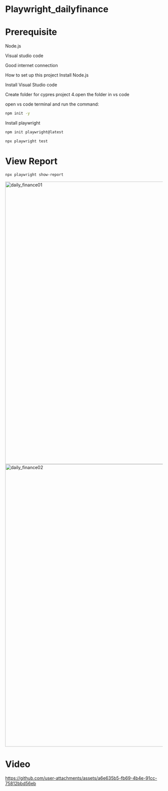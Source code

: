 # Playwright_dailyfinance
# Prerequisite
Node.js

Visual studio code

Good internet connection

How to set up this project
Install Node.js

Install Visual Studio code

Create folder for cypres project 4.open the folder in vs code

open vs code terminal and run the command:

```bash
npm init -y
```

Install playwright

```bash
npm init playwright@latest
```
```bash
npx playwright test
```

# View Report

```bash
npx playwright show-report
```



<img width="903" alt="daily_finance01" src="https://github.com/user-attachments/assets/25a27972-edd9-4b5f-ad8c-d240bdeb45c4">
<img width="903" alt="daily_finance02" src="https://github.com/user-attachments/assets/8d58914e-3f69-41bb-a34d-a7778a29d30f">



# Video 
https://github.com/user-attachments/assets/a6e635b5-fb69-4b4e-91cc-75812bbd56eb




